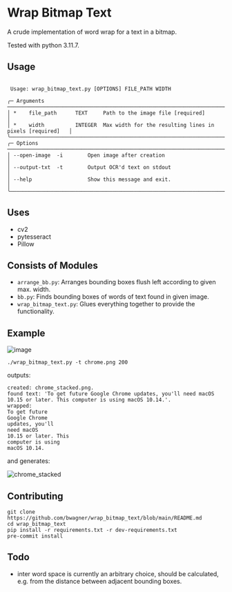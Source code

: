 # Wrap Bitmap Text

A crude implementation of word wrap for a text in a bitmap.

Tested with python 3.11.7.

## Usage
```console

 Usage: wrap_bitmap_text.py [OPTIONS] FILE_PATH WIDTH

╭─ Arguments ───────────────────────────────────────────────────────────────────────────╮
│ *    file_path      TEXT     Path to the image file [required]                        │
│ *    width          INTEGER  Max width for the resulting lines in pixels [required]   │
╰───────────────────────────────────────────────────────────────────────────────────────╯
╭─ Options ─────────────────────────────────────────────────────────────────────────────╮
│ --open-image  -i        Open image after creation                                     │
│ --output-txt  -t        Output OCR'd text on stdout                                   │
│ --help                  Show this message and exit.                                   │
╰───────────────────────────────────────────────────────────────────────────────────────╯
```

## Uses
- cv2
- pytesseract
- Pillow

## Consists of Modules
- `arrange_bb.py`:
  Arranges bounding boxes flush left according to given max. width.
- `bb.py`:
  Finds bounding boxes of words of text found in given image.
- `wrap_bitmap_text.py`:
  Glues everything together to provide the functionality.

## Example
![image](https://github.com/bwagner/wrap_bitmap_text/assets/447049/a1d54dd0-07e8-49f3-8b70-0fbea8be2aaf)

`./wrap_bitmap_text.py -t chrome.png 200`

outputs:

```console
created: chrome_stacked.png.
found text: 'To get future Google Chrome updates, you'll need macOS 10.15 or later. This computer is using macOS 10.14.'.
wrapped:
To get future
Google Chrome
updates, you'll
need macOS
10.15 or later. This
computer is using
macOS 10.14.
```

and generates:

![chrome_stacked](https://github.com/bwagner/wrap_bitmap_text/assets/447049/f6308ca8-baea-4e13-91a6-254b87326d57)

## Contributing
```console
git clone https://github.com/bwagner/wrap_bitmap_text/blob/main/README.md
cd wrap_bitmap_text
pip install -r requirements.txt -r dev-requirements.txt
pre-commit install
```

## Todo
- inter word space is currently an arbitrary choice, should be calculated, e.g.
  from the distance between adjacent bounding boxes.
